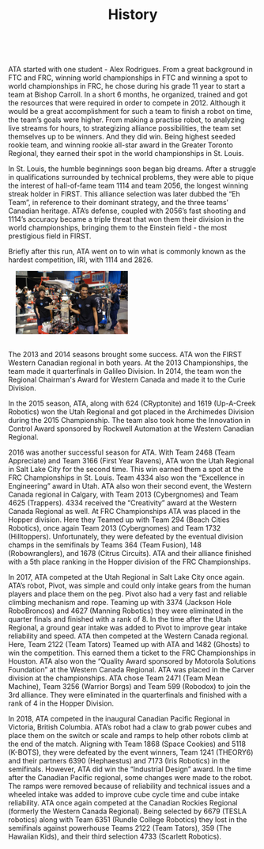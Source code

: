 ﻿---
layout: team
title: History
files: |
 <link href="/resources/css/snav.css" rel="stylesheet">
---
<div class="container">
	<div class="row">
		<div class="col-md-12" style="padding-top:15px">
			<p>ATA started with one student - Alex Rodrigues. From a great background in FTC and FRC, winning world championships in
				FTC and winning a spot to world championships in FRC, he chose during his grade 11 year to start a team at Bishop Carroll.
				In a short 6 months, he organized, trained and got the resources that were required in order to compete in 2012. Although
				it would be a great accomplishment for such a team to finish a robot on time, the team’s goals were higher. From making
				a practise robot, to analyzing live streams for hours, to strategizing alliance possibilities, the team set themselves
				up to be winners. And they did win. Being highest seeded rookie team, and winning rookie all-star award in the Greater
				Toronto Regional, they earned their spot in the world championships in St. Louis.</p>
			<p>In St. Louis, the humble beginnings soon began big dreams. After a struggle in qualifications surrounded by technical
				problems, they were able to pique the interest of hall-of-fame team 1114 and team 2056, the longest winning streak holder
				in FIRST. This alliance selection was later dubbed the “Eh Team”, in reference to their dominant strategy, and the three
				teams’ Canadian heritage. ATA’s defense, coupled with 2056’s fast shooting and 1114’s accuracy became a triple threat
				that won them their division in the world championships, bringing them to the Einstein field - the most prestigious field
				in FIRST.</p>
			<p>Briefly after this run, ATA went on to win what is commonly known as the hardest competition, IRI, with 1114 and 2826.</p>
			<img class="img-fluid float-right" style="width:45%; padding-left:15px; margin-bottom: 15px" src="/resources/img/history.jpg"
			 alt="Image Not Found!">
			<p>The 2013 and 2014 seasons brought some success. ATA won the FIRST Western Canadian regional in both years. At the 2013
				Championships, the team made it quarterfinals in Galileo Division. In 2014, the team won the Regional Chairman's Award
				for Western Canada and made it to the Curie Division.</p>
			<p>In the 2015 season, ATA, along with 624 (CRyptonite) and 1619 (Up-A-Creek Robotics) won the Utah Regional and got placed
				in the Archimedes Division during the 2015 Championship. The team also took home the Innovation in Control Award sponsored
				by Rockwell Automation at the Western Canadian Regional.</p>
			<p>2016 was another successful season for ATA. With Team 2468 (Team Appreciate) and Team 3166 (First Year Ravens), ATA won
				the Utah Regional in Salt Lake City for the second time. This win earned them a spot at the FRC Championships in St.
				Louis. Team 4334 also won the “Excellence in Engineering” award in Utah. ATA also won their second event, the Western
				Canada regional in Calgary, with Team 2013 (Cybergnomes) and Team 4625 (Trappers). 4334 received the “Creativity” award
				at the Western Canada Regional as well. At FRC Championships ATA was placed in the Hopper division. Here they Teamed
				up with Team 294 (Beach Cities Robotics), once again Team 2013 (Cybergnomes) and Team 1732 (Hilltoppers). Unfortunately,
				they were defeated by the eventual division champs in the semifinals by Teams 364 (Team Fusion), 148 (Robowranglers),
				and 1678 (Citrus Circuits). ATA and their alliance finished with a 5th place ranking in the Hopper division of the FRC
				Championships.</p>
			<p>In 2017, ATA competed at the Utah Regional in Salt Lake City once again. ATA’s robot, Pivot, was simple and could only
				intake gears from the human players and place them on the peg. Pivot also had a very fast and reliable climbing mechanism
				and rope. Teaming up with 3374 (Jackson Hole RoboBroncos) and 4627 (Manning Robotics) they were eliminated in the quarter
				finals and finished with a rank of 8. In the time after the Utah Regional, a ground gear intake was added to Pivot to
				improve gear intake reliability and speed. ATA then competed at the Western Canada regional. Here, Team 2122 (Team Tators)
				Teamed up with ATA and 1482 (Ghosts) to win the competition. This earned them a ticket to the FRC Championships in Houston.
				ATA also won the “Quality Award sponsored by Motorola Solutions Foundation” at the Western Canada Regional. ATA was placed
				in the Carver division at the championships. ATA chose Team 2471 (Team Mean Machine), Team 3256 (Warrior Borgs) and Team
				599 (Robodox) to join the 3rd alliance. They were eliminated in the quarterfinals and finished with a rank of 4 in the
				Hopper Division.</p>
			<p>In 2018, ATA competed in the inaugural Canadian Pacific Regional in Victoria, British Columbia. ATA’s robot had a claw
				to grab power cubes and place them on the switch or scale and ramps to help other robots climb at the end of the match.
				Aligning with Team 1868 (Space Cookies) and 5118 (K-BOTS), they were defeated by the event winners, Team 1241 (THEORY6)
				and their partners 6390 (Hephaestus) and 7173 (Iris Robotics) in the semifinals. However, ATA did win the “Industrial
				Design” award. In the time after the Canadian Pacific regional, some changes were made to the robot. The ramps were removed
				because of reliability and technical issues and a wheeled intake was added to improve cube cycle time and cube intake
				reliability. ATA once again competed at the Canadian Rockies Regional (formerly the Western Canada Regional). Being selected
				by 6679 (TESLA robotics) along with Team 6351 (Rundle College Robotics) they lost in the semifinals against powerhouse
				Teams 2122 (Team Tators), 359 (The Hawaiian Kids), and their third selection 4733 (Scarlett Robotics).</p>
		</div>
	</div>
</div>